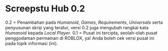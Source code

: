 # Screepstu Hub 0.2
0.2 = Penambahan pada _Humanoid_, _Games_, _Requirements_, _Universals_ serta penyusunan skrip yang teratur, versi 0.2 juga mengubah rangkai kata _Humanoid_ kepada _Local Player_.
0.1 = Pusat ini tercipta, seolah-olah pusat penggodaman permainan di ROBLOX, ya! Anda boleh cek versi pusat ini pada topik informasi (ini).
